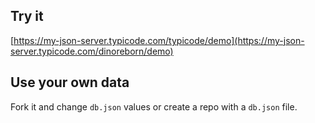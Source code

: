 ## Try it

[https://my-json-server.typicode.com/typicode/demo](https://my-json-server.typicode.com/dinoreborn/demo)

## Use your own data

Fork it and change `db.json` values or create a repo with a `db.json` file.
